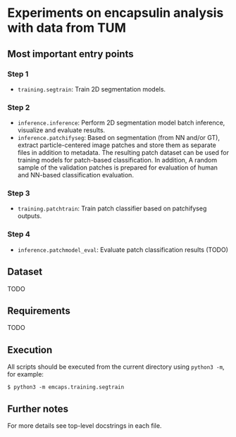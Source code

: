 # Experiments on encapsulin analysis with data from TUM

## Most important entry points

### Step 1

- `training.segtrain`: Train 2D segmentation models.

### Step 2

- `inference.inference`: Perform 2D segmentation model batch inference, visualize and evaluate results.
- `inference.patchifyseg`: Based on segmentation (from NN and/or GT), extract particle-centered image patches and store them as separate files in addition to metadata. The resulting patch dataset can be used for training models for patch-based classification. In addition, A random sample of the validation patches is prepared for evaluation of human and NN-based classification evaluation.

### Step 3

- `training.patchtrain`: Train patch classifier based on patchifyseg outputs.

### Step 4

- `inference.patchmodel_eval`: Evaluate patch classification results (TODO)


## Dataset

TODO


## Requirements

TODO


## Execution

All scripts should be executed from the current directory using `python3 -m`, for example:

    $ python3 -m emcaps.training.segtrain


## Further notes

For more details see top-level docstrings in each file.
